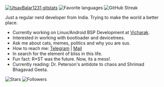 [![UtsavBalar1231 gitstats](https://github-readme-stats.vercel.app/api?username=utsavbalar1231&theme=gruvbox&layout=compact)](https://github.com/utsavbalar1231)
![Favorite languages](https://github-readme-stats.vercel.app/api/top-langs/?username=utsavbalar1231&theme=gruvbox&layout=compact)
![GitHub Streak](https://streak-stats.demolab.com?user=UtsavBalar1231&theme=gruvbox&hide_border=true)

Just a regular nerd developer from India. Trying to make the world a better place.

- Currently working on Linux/Android BSP Development at [Vicharak](https://vicharak.in).
- Interested in working with bootloader and devicetrees.
- Ask me about cats, memes, politics and why you are sus.
- How to reach me: [Telegram](https://t.me/utsavthecunt) | [Mail](mailto:utsavbalar1231@gmail.com)
- In search for the element of bliss in this life.
- Fun fact: R*ST was the future. Now, its a mess!.
- Currently reading: Dr. Peterson's antidote to chaos and Shrimad Bhagavad Geeta.

![Stars](https://img.shields.io/github/stars/UtsavBalar1231?color=black&logo=github&style=flat)
![Followers](https://img.shields.io/github/followers/UtsavBalar1231?color=black&logo=github&style=flat)
